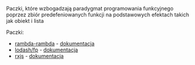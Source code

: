 Paczki, które wzbogadzają paradygmat programowania funkcyjnego poprzez zbiór predefeniowanych funkcji na podstawowych
efektach takich jak obiekt i lista

Paczki:
- [rambda-rambda](https://github.com/selfrefactor/rambda) - [dokumentacja](https://ramdajs.com/docs/)
- [lodash/fp](https://github.com/lodash/lodash/wiki/FP-Guide) - [dokumentacja](https://lodash.com/docs/4.17.15)
- [rxjs](https://rxjs.dev/) - [dokumentacja](https://rxjs.dev/api)
